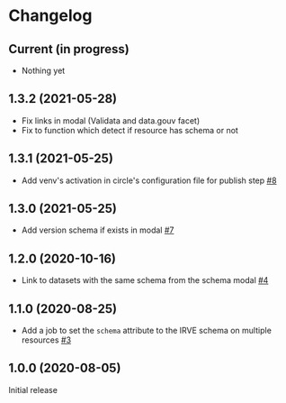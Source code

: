 # Changelog

## Current (in progress)

- Nothing yet

## 1.3.2 (2021-05-28)

- Fix links in modal (Validata and data.gouv facet)
- Fix to function which detect if resource has schema or not

## 1.3.1 (2021-05-25)

- Add venv's activation in circle's configuration file for publish step [#8](https://github.com/etalab/udata-schema-gouvfr/pull/8)

## 1.3.0 (2021-05-25)

- Add version schema if exists in modal [#7](https://github.com/etalab/udata-schema-gouvfr/pull/7)

## 1.2.0 (2020-10-16)

- Link to datasets with the same schema from the schema modal [#4](https://github.com/etalab/udata-schema-gouvfr/pull/4)

## 1.1.0 (2020-08-25)

- Add a job to set the `schema` attribute to the IRVE schema on multiple resources [#3](https://github.com/etalab/udata-schema-gouvfr/pull/3)

## 1.0.0 (2020-08-05)

Initial release
